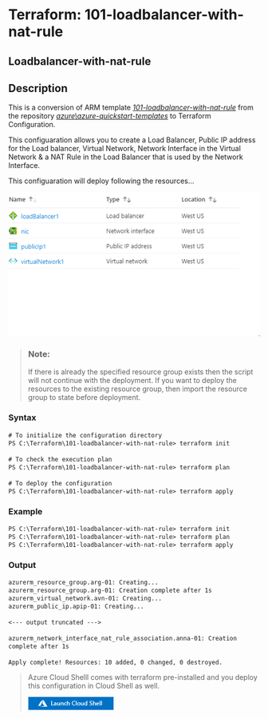 # Terraform: 101-loadbalancer-with-nat-rule 
## Loadbalancer-with-nat-rule
## Description
This is a conversion of ARM template *[101-loadbalancer-with-nat-rule](https://github.com/Azure/azure-quickstart-templates/tree/master/101-loadbalancer-with-nat-rule)* from the repository *[azure\azure-quickstart-templates](https://github.com/Azure/azure-quickstart-templates)* to Terraform Configuration.

This configuaration allows you to create a Load Balancer, Public IP address for the Load balancer, Virtual Network, Network Interface in the Virtual Network & a NAT Rule in the Load Balancer that is used by the Network Interface.

This configuaration will deploy following the resources…

![output](images/resources.png)

> ### Note:
> If there is already the specified resource group exists then the script will not continue with the deployment. If you want to deploy the resources to the existing resource group, then import the resource group to state before deployment.

### Syntax
```
# To initialize the configuration directory
PS C:\Terraform\101-loadbalancer-with-nat-rule> terraform init 

# To check the execution plan
PS C:\Terraform\101-loadbalancer-with-nat-rule> terraform plan

# To deploy the configuration
PS C:\Terraform\101-loadbalancer-with-nat-rule> terraform apply
```  

### Example
```
PS C:\Terraform\101-loadbalancer-with-nat-rule> terraform init 
PS C:\Terraform\101-loadbalancer-with-nat-rule> terraform plan
PS C:\Terraform\101-loadbalancer-with-nat-rule> terraform apply 

```
### Output

```
azurerm_resource_group.arg-01: Creating...
azurerm_resource_group.arg-01: Creation complete after 1s
azurerm_virtual_network.avn-01: Creating...
azurerm_public_ip.apip-01: Creating...

<--- output truncated --->

azurerm_network_interface_nat_rule_association.anna-01: Creation complete after 1s 

Apply complete! Resources: 10 added, 0 changed, 0 destroyed.
```

>Azure Cloud Shelll comes with terraform pre-installed and you deploy this configuration in Cloud Shell as well.
>
>[![cloudshell](images/cloudshell.png)](https://shell.azure.com)